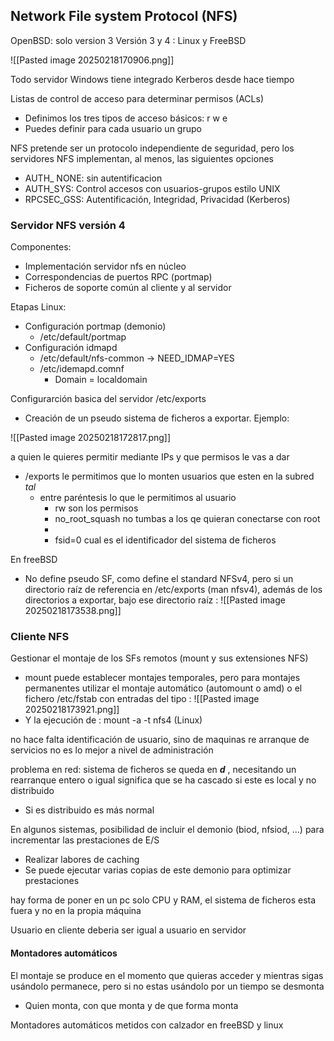 ## Network File system Protocol (NFS)

OpenBSD: solo version 3
Versión 3 y 4 : Linux y FreeBSD

![[Pasted image 20250218170906.png]]

Todo servidor Windows tiene integrado Kerberos desde hace tiempo

Listas de control de acceso para determinar permisos (ACLs)
- Definimos los tres tipos de acceso básicos: r w e
- Puedes definir para cada usuario un grupo

NFS pretende ser un protocolo independiente de seguridad, pero los servidores NFS implementan, al menos, las siguientes opciones
- AUTH_ NONE: sin autentificacion
- AUTH_SYS: Control accesos con usuarios-grupos estilo UNIX
- RPCSEC_GSS: Autentificación, Integridad, Privacidad (Kerberos)

### Servidor NFS versión 4
Componentes:
- Implementación servidor nfs en núcleo
- Correspondencias de puertos RPC (portmap)
- Ficheros de soporte común al cliente y al servidor

Etapas Linux:
- Configuración portmap (demonio)
	- /etc/default/portmap
- Configuración idmapd
	- /etc/default/nfs-common -> NEED_IDMAP=YES
	- /etc/idemapd.comnf
		- Domain = localdomain

Configurarción basica del servidor /etc/exports
- Creación de un pseudo sistema de ficheros a exportar. Ejemplo: 

![[Pasted image 20250218172817.png]]

a quien le quieres permitir mediante IPs y que permisos le vas a dar
- /exports le permitimos que lo monten usuarios que esten en la subred *tal* 
	- entre paréntesis lo que le permitimos al usuario
		- rw son los permisos
		- no_root_squash no tumbas a los qe quieran conectarse con root
		- 
		- fsid=0 cual es el identificador del sistema de ficheros

En freeBSD
- No define pseudo SF, como define el standard NFSv4, pero si un directorio raíz de referencia en /etc/exports (man nfsv4), además de los directorios a exportar, bajo ese directorio raíz :
![[Pasted image 20250218173538.png]]

### Cliente NFS
Gestionar el montaje de los SFs remotos (mount y sus extensiones NFS)
- mount puede establecer montajes temporales, pero para montajes permanentes utilizar el montaje automático (automount o amd) o el fichero /etc/fstab con entradas del tipo :
![[Pasted image 20250218173921.png]]
- Y la ejecución de : mount -a -t nfs4 (Linux)

no hace falta identificación de usuario, sino de maquinas
re arranque de servicios no es lo mejor a nivel de administración 

problema en red: sistema de ficheros se queda en ***d*** , necesitando un rearranque entero o igual significa que se ha cascado si este es local y no distribuido
- Si es distribuido es más normal

En algunos sistemas, posibilidad de incluir el demonio (biod, nfsiod, ...) para incrementar las prestaciones de E/S
- Realizar labores de caching
- Se puede ejecutar varias copias de este demonio para optimizar prestaciones

hay forma de poner en un pc solo CPU y RAM, el sistema de ficheros esta fuera y no en la propia máquina

Usuario en cliente deberia ser igual a usuario en servidor

#### Montadores automáticos
El montaje se produce en el momento que quieras acceder y mientras sigas usándolo permanece, pero si no estas usándolo por un tiempo se desmonta 
- Quien monta, con que monta y de que forma monta

Montadores automáticos metidos con calzador en freeBSD y linux
